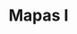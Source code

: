 ---
title: Mapas I
menu:
 main:
  parent: que-es-mapas
layout: que-es-mapas
weight: 1
description: La metodología utilizada en el proyecto para el fortalecimiento de los procesos estratégicos y pedagógicos de emprendimientos e industrias culturales y creativas, consistió en una serie de actividades para determinar el levantamiento de datos y de información útil dentro del proyecto
---